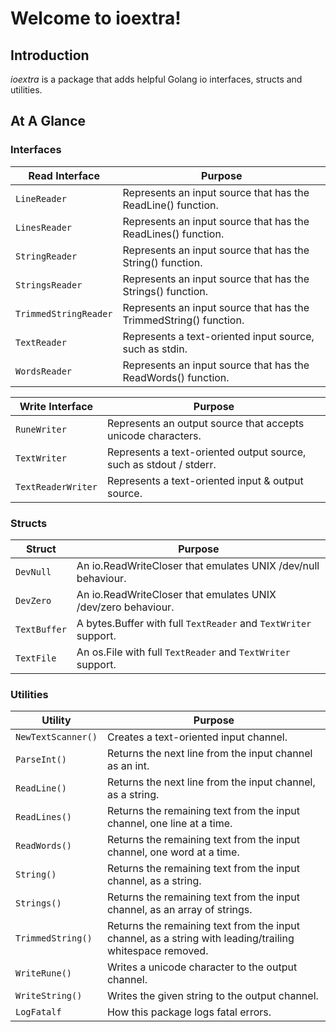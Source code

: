 # Welcome to ioextra!

## Introduction

_ioextra_ is a package that adds helpful Golang io interfaces, structs and utilities.

## At A Glance

### Interfaces

Read Interface        | Purpose
----------------------|---------
`LineReader`          | Represents an input source that has the ReadLine() function.
`LinesReader`         | Represents an input source that has the ReadLines() function.
`StringReader`        | Represents an input source that has the String() function.
`StringsReader`       | Represents an input source that has the Strings() function.
`TrimmedStringReader` | Represents an input source that has the TrimmedString() function.
`TextReader`          | Represents a text-oriented input source, such as stdin.
`WordsReader`         | Represents an input source that has the ReadWords() function.

Write Interface    | Purpose
-------------------|---------
`RuneWriter`       | Represents an output source that accepts unicode characters.
`TextWriter`       | Represents a text-oriented output source, such as stdout / stderr.
`TextReaderWriter` | Represents a text-oriented input & output source.

### Structs

Struct       | Purpose
-------------|--------
`DevNull`    | An io.ReadWriteCloser that emulates UNIX /dev/null behaviour.
`DevZero`    | An io.ReadWriteCloser that emulates UNIX /dev/zero behaviour.
`TextBuffer` | A bytes.Buffer with full `TextReader` and `TextWriter` support.
`TextFile`   | An os.File with full `TextReader` and `TextWriter` support.

### Utilities

Utility            | Purpose
-------------------|--------
`NewTextScanner()` | Creates a text-oriented input channel.
`ParseInt()`       | Returns the next line from the input channel as an int.
`ReadLine()`       | Returns the next line from the input channel, as a string.
`ReadLines()`      | Returns the remaining text from the input channel, one line at a time.
`ReadWords()`      | Returns the remaining text from the input channel, one word at a time.
`String()`         | Returns the remaining text from the input channel, as a string.
`Strings()`        | Returns the remaining text from the input channel, as an array of strings.
`TrimmedString()`  | Returns the remaining text from the input channel, as a string with leading/trailing whitespace removed.
`WriteRune()`      | Writes a unicode character to the output channel.
`WriteString()`    | Writes the given string to the output channel.
`LogFatalf`        | How this package logs fatal errors.